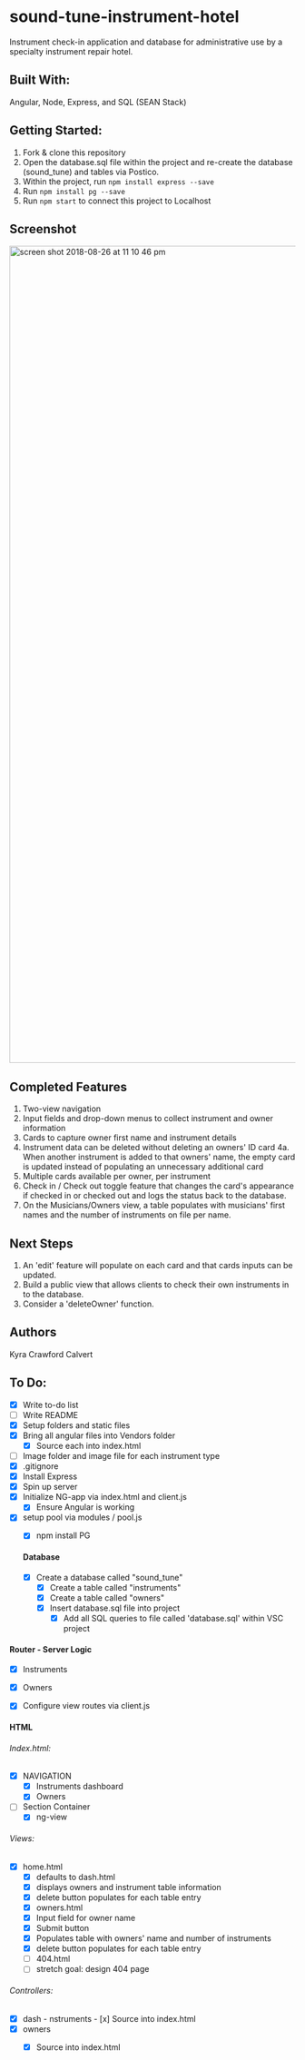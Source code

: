 # sound-tune-instrument-hotel
Instrument check-in application and database for administrative use by a specialty instrument repair hotel. 

## Built With:
Angular, Node, Express, and SQL (SEAN Stack)

## Getting Started:
1. Fork & clone this repository
2. Open the database.sql file within the project and re-create the database (sound_tune) and tables via Postico.
3. Within the project, run `npm install express --save`
4. Run `npm install pg --save`
5. Run `npm start` to connect this project to Localhost

## Screenshot
<img width="1440" alt="screen shot 2018-08-26 at 11 10 46 pm" src="https://user-images.githubusercontent.com/34479779/44640125-62e94780-a985-11e8-90be-9cba21eba10c.png">

## Completed Features
1. Two-view navigation
2. Input fields and drop-down menus to collect instrument and owner information
3. Cards to capture owner first name and instrument details
4. Instrument data can be deleted without deleting an owners' ID card
  4a. When another instrument is added to that owners' name, the empty card is updated instead of populating an unnecessary additional card
5. Multiple cards available per owner, per instrument
6. Check in / Check out toggle feature that changes the card's appearance if checked in or checked out and logs the status back to the database. 
7. On the Musicians/Owners view, a table populates with musicians' first names and the number of instruments on file per name. 

## Next Steps
1. An 'edit' feature will populate on each card and that cards inputs can be updated.
2. Build a public view that allows clients to check their own instruments in to the database.
3. Consider a 'deleteOwner' function.

## Authors
Kyra Crawford Calvert

## To Do: 
- [x] Write to-do list
- [ ] Write README
- [x] Setup folders and static files 
- [x] Bring all angular files into Vendors folder
  - [x] Source each into index.html
- [ ] Image folder and image file for each instrument type
- [x] .gitignore
- [x] Install Express
- [x] Spin up server 
- [x] Initialize NG-app via index.html and client.js
    - [x] Ensure Angular is working
- [x] setup pool via modules / pool.js
  - [x] npm install PG


  #### Database 
  - [x] Create a database called "sound_tune"
    - [x] Create a table called "instruments"
    - [x] Create a table called "owners"
    - [x] Insert database.sql file into project
      - [x] Add all SQL queries to file called 'database.sql' within VSC project 

 #### Router - Server Logic
 - [x] Instruments
 - [x] Owners
 - [x] Configure view routes via client.js

 
 #### HTML
 ###### Index.html:
   - [x] NAVIGATION
       - [x] Instruments dashboard
       - [x] Owners
   - [ ] Section Container
       - [x] ng-view  
   
  ###### Views: 
   - [x] home.html
     - [x] defaults to dash.html
      - [x] displays owners and instrument table information
       - [x] delete button populates for each table entry
     - [x] owners.html
      - [x] Input field for owner name
      - [x] Submit button 
      - [x] Populates table with owners' name and number of instruments
      - [x] delete button populates for each table entry
     - [ ] 404.html
      - [ ] stretch goal: design 404 page
     
   ###### Controllers:
   - [x] dash - nstruments
    - [x] Source into index.html
   - [x] owners
     - [x] Source into index.html

     
